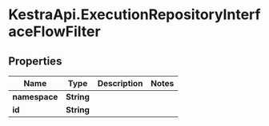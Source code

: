 # KestraApi.ExecutionRepositoryInterfaceFlowFilter

## Properties

Name | Type | Description | Notes
------------ | ------------- | ------------- | -------------
**namespace** | **String** |  | 
**id** | **String** |  | 


